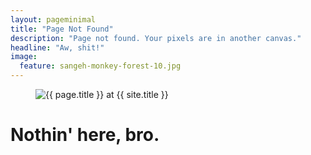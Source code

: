 ```yaml
---
layout: pageminimal
title: "Page Not Found"
description: "Page not found. Your pixels are in another canvas."
headline: "Aw, shit!"
image:
  feature: sangeh-monkey-forest-10.jpg
---  
```

<figure>
<img src="{{ site.url }}/images/hmfaysal-404.jpg" alt="{{ page.title }} at {{ site.title }}">
</figure>
<div class="text-center">
<h1>Nothin' here, bro.</h1>
</div>
